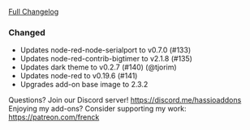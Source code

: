 [Full Changelog][changelog]

### Changed

- Updates node-red-node-serialport to v0.7.0 (#133)
- Updates node-red-contrib-bigtimer to v2.1.8 (#135)
- Updates dark theme to v0.2.7 (#140) (@tjorim)
- Updates node-red to v0.19.6 (#141)
- Upgrades add-on base image to 2.3.2

[changelog]: https://github.com/hassio-addons/addon-node-red/compare/v1.3.2...v1.3.3

Questions? Join our Discord server! https://discord.me/hassioaddons
Enjoying my add-ons? Consider supporting my work: https://patreon.com/frenck
